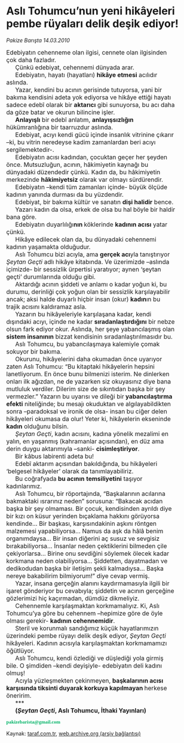 # Aslı Tohumcu’nun yeni hikâyeleri pembe rüyaları delik deşik ediyor!

*Pakize Barışta 14.03.2010*

<div class="yazi"><p class="MsoNormal" style="MARGIN: 0cm 38.3pt 0pt 0cm"><font size="3">Edebiyatın cehenneme olan ilgisi, cennete olan ilgisinden çok daha fazladır.</font></p>
<p class="MsoNormal" style="MARGIN: 0cm 38.3pt 0pt 0cm; TEXT-INDENT: 18pt"><font size="3">Çünkü edebiyat, cehennemi dünyada arar. </font></p>
<p class="MsoNormal" style="MARGIN: 0cm 38.3pt 0pt 0cm; TEXT-INDENT: 18pt"><font size="3">Edebiyatın, hayatı (hayatları) <b style="mso-bidi-font-weight: normal">hikâye etmesi</b> acılıdır aslında.</font></p>
<p class="MsoNormal" style="MARGIN: 0cm 38.3pt 0pt 0cm; TEXT-INDENT: 18pt"><font size="3">Yazar, kendini bu acının gerisinde tutuyorsa, yani bir bakıma kendisini adeta yok ediyorsa ve hikâye ettiği hayatı sadece edebî olarak bir <b style="mso-bidi-font-weight: normal">aktarıcı</b> gibi sunuyorsa, bu acı daha da göze batar ve okurun bilincine işler. <b style="mso-bidi-font-weight: normal"><?xml:namespace prefix = o ns = "urn:schemas-microsoft-com:office:office" /><o:p></o:p></b></font></p>
<p class="MsoNormal" style="MARGIN: 0cm 38.3pt 0pt 0cm; TEXT-INDENT: 18pt"><font size="3"><b style="mso-bidi-font-weight: normal">Anlayışlı</b> bir edebî anlatım, <b style="mso-bidi-font-weight: normal">anlayışsızlığın</b> hükümranlığına bir taarruzdur aslında.</font></p>
<p class="MsoNormal" style="MARGIN: 0cm 38.3pt 0pt 0cm; TEXT-INDENT: 18pt"><font size="3">Edebiyat, acıyı kendi gücü içinde insanlık vitrinine çıkarır –ki, bu vitrin neredeyse kadim zamanlardan beri acıyı sergilemektedir-.</font></p>
<p class="MsoNormal" style="MARGIN: 0cm 38.3pt 0pt 0cm; TEXT-INDENT: 18pt"><font size="3">Edebiyatın acısı kadından, çocuktan geçer her şeyden önce. Mutsuzluğun, acının, hâkimiyetin kaynağı bu dünyadaki düzendedir çünkü. Kadın da, bu hâkimiyetin merkezinde <b style="mso-bidi-font-weight: normal">hâkimiyetsiz</b> olarak var olmayı sürdürendir. </font></p>
<p class="MsoNormal" style="MARGIN: 0cm 38.3pt 0pt 0cm; TEXT-INDENT: 18pt"><font size="3">Edebiyatın –kendi tüm zamanları içinde- büyük ölçüde kadının yanında durması da bu yüzdendir.</font></p>
<p class="MsoNormal" style="MARGIN: 0cm 38.3pt 0pt 0cm; TEXT-INDENT: 18pt"><font size="3">Edebiyat, bir bakıma kültür ve sanatın <b style="mso-bidi-font-weight: normal">dişi halidir</b> bence.</font></p>
<p class="MsoNormal" style="MARGIN: 0cm 38.3pt 0pt 0cm; TEXT-INDENT: 18pt"><font size="3">Yazarı kadın da olsa, erkek de olsa bu hal böyle bir haldir bana göre.</font></p>
<p class="MsoNormal" style="MARGIN: 0cm 38.3pt 0pt 0cm; TEXT-INDENT: 18pt"><font size="3">Edebiyatın duyarlılığı<b style="mso-bidi-font-weight: normal">nın </b>köklerinde <b style="mso-bidi-font-weight: normal">kadının acısı</b> yatar çünkü.</font></p>
<p class="MsoNormal" style="MARGIN: 0cm 38.3pt 0pt 0cm; TEXT-INDENT: 18pt"><font size="3">Hikâye edilecek olan da, bu dünyadaki cehennemi kadının yaşamakta olduğudur.</font></p>
<p class="MsoNormal" style="MARGIN: 0cm 38.3pt 0pt 0cm; TEXT-INDENT: 18pt"><font size="3">Aslı Tohumcu bizi acıyla, ama <b style="mso-bidi-font-weight: normal">gerçek acı</b>yla tanıştırıyor <i style="mso-bidi-font-style: normal">Şeytan Geçti </i>adlı hikâye kitabında. Ve üzerimizde –aslında içimizde- bir sessizlik ürpertisi yaratıyor; aynen ‘şeytan geçti’ durumlarında olduğu gibi.</font></p>
<p class="MsoNormal" style="MARGIN: 0cm 38.3pt 0pt 0cm; TEXT-INDENT: 18pt"><font size="3">Aktardığı acının şiddeti ve anlamı o kadar yoğun ki, bu durumu, derinliği çok yoğun olan bir sessizlik karşılayabilir ancak; aksi halde duyarlı hiçbir insan (okur) <b style="mso-bidi-font-weight: normal">kadın</b>ın bu trajik acısını kaldıramaz asla. </font></p>
<p class="MsoNormal" style="MARGIN: 0cm 38.3pt 0pt 0cm; TEXT-INDENT: 18pt"><font size="3">Yazarın bu hikâyeleriyle karşılaşana kadar, kendi dışındaki acıyı, içinde ne kadar <b style="mso-bidi-font-weight: normal">sıradanlaştırdığını</b> bir nebze olsun fark ediyor okur. Aslında, her şeye yabancılaşmış olan <b style="mso-bidi-font-weight: normal">sistem insanının</b> bizzat kendisinin sıradanlaştırılmasıdır bu.</font></p>
<p class="MsoNormal" style="MARGIN: 0cm 38.3pt 0pt 0cm; TEXT-INDENT: 18pt"><font size="3">Aslı Tohumcu, bu yabancılaşmaya kalemiyle çomak sokuyor bir bakıma.</font></p>
<p class="MsoNormal" style="MARGIN: 0cm 38.3pt 0pt 0cm; TEXT-INDENT: 18pt"><font size="3">Okurunu, hikâyelerini daha okumadan önce uyarıyor zaten Aslı Tohumcu: “Bu kitaptaki hikâyelerin hepsini lanetliyorum. En önce bunu bilmenizi isterim. Ne dinlerken onları ilk ağızdan, ne de yazarken siz okuyasınız diye bana mutluluk verdiler. Dilerim size de sıkıntıdan başka bir şey vermezler.” Yazarın bu uyarısı ve dileği bir<b style="mso-bidi-font-weight: normal"> yabancılaştırma efekti</b> niteliğinde; bu mesajı okuduktan ve algılayabildikten sonra –paradoksal ve ironik de olsa- insan bu ciğer delen hikâyeleri okumasa da olur! Yeter ki, hikâyelerin ekseninde <b style="mso-bidi-font-weight: normal">kadın</b> olduğunu bilsin. </font></p>
<p class="MsoNormal" style="MARGIN: 0cm 38.3pt 0pt 0cm; TEXT-INDENT: 18pt"><font size="3"><i style="mso-bidi-font-style: normal">Şeytan Geçti</i>, kadın acısını, kadına yönelik mezalimi en yalın, en yaşanmış (kahramanlar açısından), en düz ama derin duygu aktarımıyla –sanki- <b style="mso-bidi-font-weight: normal">cisimleştiriyor</b>.</font></p>
<p class="MsoNormal" style="MARGIN: 0cm 38.3pt 0pt 0cm; TEXT-INDENT: 18pt"><font size="3">Bir kâbus labirenti adeta bu!</font></p>
<p class="MsoNormal" style="MARGIN: 0cm 38.3pt 0pt 0cm; TEXT-INDENT: 18pt"><font size="3">Edebî aktarım açısından bakıldığında, bu hikâyeleri ‘belgesel hikâyeler’ olarak da tanımlayabiliriz.</font></p>
<p class="MsoNormal" style="MARGIN: 0cm 38.3pt 0pt 0cm; TEXT-INDENT: 18pt"><font size="3">Bu coğrafyada<b style="mso-bidi-font-weight: normal"> bu acının</b> <b style="mso-bidi-font-weight: normal">temsiliyetini</b> taşıyor kadınlarımız.</font></p>
<p class="MsoNormal" style="MARGIN: 0cm 38.3pt 0pt 0cm; TEXT-INDENT: 18pt"><font size="3">Aslı Tohumcu, bir röportajında, “Başkalarının acılarına bakmaktaki ısrarınız neden” sorusuna: “Bakacak acıdan başka bir şey olmaması. Bir çocuk, kendisinden ayrıldı diye bir kızı on küsur yerinden bıçaklama hakkını görüyorsa kendinde... Bir başkası, karşısındakinin aşkını röntgen malzemesi yapabiliyorsa... Namus da aşk da hâlâ benim organımdaysa... Bir insan diğerini aç susuz ve sevgisiz bırakabiliyorsa... İnsanlar neden çektiklerini bilmeden çile çekiyorlarsa... Birine onu sevdiğini söylemek ölecek kadar korkmana neden olabiliyorsa... Şiddetten, dayatmadan ve dedikodudan başka bir iletişim şekli kalmadıysa... Başka nereye bakabilirim bilmiyorum!” diye cevap vermiş.</font></p>
<p class="MsoNormal" style="MARGIN: 0cm 38.3pt 0pt 0cm; TEXT-INDENT: 18pt"><font size="3">Yazar, insana gerçeğin alanını kaydırmamasıyla ilgili bir işaret gönderiyor bu cevabıyla; şiddetin ve acının gerçeğine gözlerimizi hiç kaçırmadan, dümdüz dikmeliyiz.</font></p>
<p class="MsoNormal" style="MARGIN: 0cm 38.3pt 0pt 0cm; TEXT-INDENT: 18pt"><font size="3">Cehennemle karşılaşmaktan korkmamalıyız. Ki, Aslı Tohumcu’ya göre bu cehennem –hepimize göre de öyle olması gerekir- <b style="mso-bidi-font-weight: normal">kadının cehennemidir</b>.</font></p>
<p class="MsoNormal" style="MARGIN: 0cm 38.3pt 0pt 0cm; TEXT-INDENT: 18pt"><font size="3">Steril ve korunmalı sandığımız küçük hayatlarımızın üzerindeki pembe rüyayı delik deşik ediyor, <i style="mso-bidi-font-style: normal">Şeytan Geçti</i> hikâyeleri. Kadının acısıyla karşılaşmaktan korkmamamızı öğütlüyor. </font></p>
<p class="MsoNormal" style="MARGIN: 0cm 38.3pt 0pt 0cm; TEXT-INDENT: 18pt"><font size="3">Aslı Tohumcu, kendi özlediği ve düşlediği yola girmiş bile. O şimdiden –kendi deyişiyle- edebiyatın deli kadını olmuş!</font></p>
<p class="MsoNormal" style="MARGIN: 0cm 38.3pt 0pt 0cm; TEXT-INDENT: 18pt"><font size="3">Acıyla yüzleşmekten çekinmeyen, <b style="mso-bidi-font-weight: normal">başkalarının acısı karşısında tiksinti duyarak korkuya kapılmayan </b>herkese öneririm.</font></p>
<p class="MsoNormal" style="MARGIN: 0cm 38.3pt 0pt 0cm; TEXT-INDENT: 18pt"><font size="3">***</font></p>
<p class="MsoNormal" style="MARGIN: 0cm 38.3pt 0pt 0cm; TEXT-INDENT: 18pt"><b style="mso-bidi-font-weight: normal"><font size="3">(<i style="mso-bidi-font-style: normal">Şeytan Geçti</i>, Aslı Tohumcu, İthaki Yayınları)</font></b></p><b style="mso-bidi-font-weight: normal"><font size="3"><b><font color="#00b366" face="MetaPlusBoldRomanTi" size="2"><font color="#00b366" face="MetaPlusBoldRomanTi" size="2"><font color="#00b366" face="MetaPlusBoldRomanTi" size="2">
<p>pakizebarista@gmail.com</p></font></font></font></b></font><i style="mso-bidi-font-style: normal"><o:p></o:p></i></b>
<p class="MsoNormal" style="MARGIN: 0cm 38.3pt 0pt 0cm; tab-stops: 35.4pt 70.8pt 106.2pt 141.6pt 177.0pt 212.4pt 247.8pt 283.2pt 318.6pt 354.0pt 389.4pt 424.8pt 460.2pt 495.6pt"><span class="MsoHyperlink"><b><span style="COLOR: #0f0f0f; TEXT-DECORATION: none; text-underline: none"><u><font size="3"></font></u></span></b></span></p>
</div>

Kaynak: [taraf.com.tr](http://www.taraf.com.tr:80/makale/10450.htm), [web.archive.org (arşiv bağlantısı)](http://web.archive.org/web/20100322224512/http://www.taraf.com.tr:80/makale/10450.htm)
